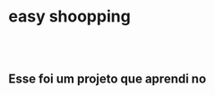 <h1>easy shoopping</h1>
<br>
<br>
<h2>Esse foi um projeto que aprendi no <a href="https://rodolfomori.com.br/devclub>DevClub</a></h2>

<img src="https://github.com/joaopaulo-adm/easy-shopping/blob/main/assets/desktop.png?raw=true" />
